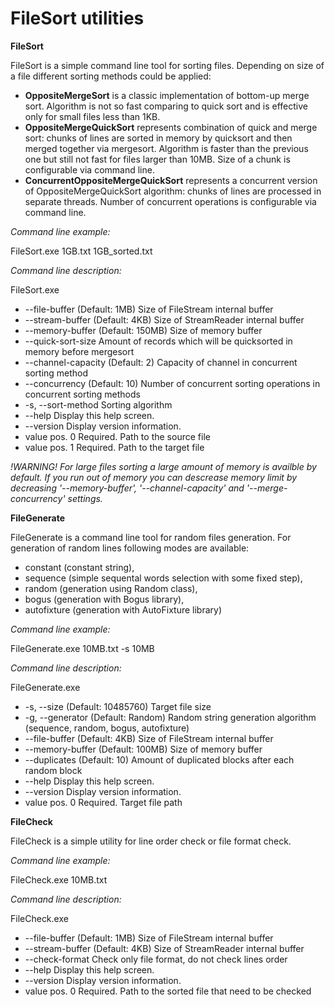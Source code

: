 # FileSort utilities

**FileSort**

FileSort is a simple command line tool for sorting files.
Depending on size of a file different sorting methods could be applied:
- **OppositeMergeSort** is a classic implementation of bottom-up merge sort.
Algorithm is not so fast comparing to quick sort and is effective only for small files less than 1KB.
- **OppositeMergeQuickSort** represents combination of quick and merge sort: chunks of lines are sorted in memory by quicksort and then merged together via mergesort.
Algorithm is faster than the previous one but still not fast for files larger than 10MB.
Size of a chunk is configurable via command line. 
- **ConcurrentOppositeMergeQuickSort** represents a concurrent version of OppositeMergeQuickSort algorithm: chunks of lines are processed in separate threads.
Number of concurrent operations is configurable via command line.

*Command line example:*

FileSort.exe 1GB.txt 1GB_sorted.txt

*Command line description:*

FileSort.exe
  - --file-buffer         (Default: 1MB) Size of FileStream internal buffer
  - --stream-buffer       (Default: 4KB) Size of StreamReader internal buffer
  - --memory-buffer       (Default: 150MB) Size of memory buffer
  - --quick-sort-size     Amount of records which will be quicksorted in memory before mergesort
  - --channel-capacity    (Default: 2) Capacity of channel in concurrent sorting method
  - --concurrency         (Default: 10) Number of concurrent sorting operations in concurrent sorting methods
  - -s, --sort-method     Sorting algorithm
  - --help                Display this help screen.
  - --version             Display version information.
  - value pos. 0          Required. Path to the source file
  - value pos. 1          Required. Path to the target file

*!WARNING! For large files sorting a large amount of memory is availble by default. 
If you run out of memory you can descrease memory limit by decreasing '--memory-buffer', '--channel-capacity' and '--merge-concurrency' settings.*

**FileGenerate**

FileGenerate is a command line tool for random files generation.
For generation of random lines following modes are available: 
- constant (constant string), 
- sequence (simple sequental words selection with some fixed step), 
- random (generation using Random class), 
- bogus (generation with Bogus library), 
- autofixture (generation with AutoFixture library)

*Command line example:*

FileGenerate.exe 10MB.txt -s 10MB

*Command line description:*

FileGenerate.exe
  - -s, --size         (Default: 10485760) Target file size
  - -g, --generator    (Default: Random) Random string generation algorithm (sequence, random, bogus, autofixture)
  - --file-buffer      (Default: 4KB) Size of FileStream internal buffer
  - --memory-buffer    (Default: 100MB) Size of memory buffer
  - --duplicates       (Default: 10) Amount of duplicated blocks after each random block
  - --help             Display this help screen.
  - --version          Display version information.
  - value pos. 0       Required. Target file path

**FileCheck**

FileCheck is a simple utility for line order check or file format check.

*Command line example:*

FileCheck.exe 10MB.txt

*Command line description:*

FileCheck.exe
  - --file-buffer      (Default: 1MB) Size of FileStream internal buffer
  - --stream-buffer    (Default: 4KB) Size of StreamReader internal buffer
  - --check-format     Check only file format, do not check lines order
  - --help             Display this help screen.
  - --version          Display version information.
  - value pos. 0       Required. Path to the sorted file that need to be checked
